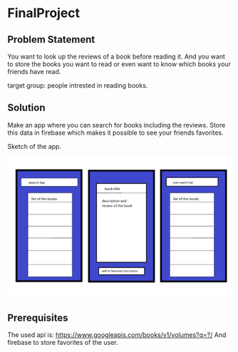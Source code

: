 # FinalProject

## Problem Statement 
You want to look up the reviews of a book before reading it. 
And you want to store the books you want to read or even want to know which books your friends have read.
<p>
target group: people intrested in reading books.
</p>

## Solution
Make an app where you can search for books including the reviews. 
Store this data in firebase which makes it possible to see your friends favorites.
<p>
 Sketch of the app.
</p>

<img src=https://github.com/elgoesto/FinalProject/blob/master/doc/schetsfinalapp.png>


## Prerequisites
The used api is: https://www.googleapis.com/books/v1/volumes?q=?/
And firebase to store favorites of the user.
